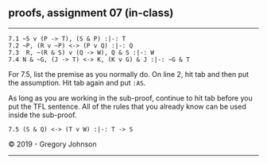 ## proofs, assignment 07 (in-class)

---

~~~{.ProofChecker .JohnsonSL options="fonts tabindent render resize" guides="fitch" points="20" late-credit="16"}
7.1 ~S v (P -> T), (S & P) :|-: T
7.2 ~P, (R v ~P) <-> (P v Q) :|-: Q
7.3  R, ~(R & S) v (Q -> W), Q & S :|-: W
7.4 N & ~G, (J -> T) <-> K, (K v G) & J :|-: ~G & T
~~~

For 7.5, list the premise as you normally do. On line 2, hit tab and then put the assumption. Hit tab again and put `:AS`. 

As long as you are working in the sub-proof, continue to hit tab before you put the TFL sentence. All of the rules that you already know can be used inside the sub-proof.

~~~{.ProofChecker .JohnsonSL options="fonts tabindent render resize" guides="fitch" points="20" late-credit="16"}
7.5 (S & Q) <-> (T v W) :|-: T -> S 
~~~

<p>&copy; 2019 - <script>document.write(new Date().getFullYear())</script> Gregory Johnson</p>

---
 
